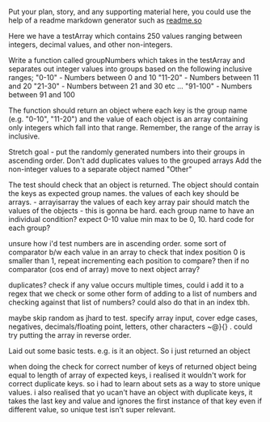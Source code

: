 Put your plan, story, and any supporting material here, you could use the help of a readme markdown generator such as [readme.so](https://readme.so/)

Here we have a testArray which contains 250 values ranging between integers, decimal values, and other non-integers. 

Write a function called groupNumbers which takes in the testArray and separates out integer values into groups based on the following inclusive ranges;
"0-10" - Numbers between 0 and 10
"11-20" - Numbers between 11 and 20
"21-30" - Numbers between 21 and 30
etc ...
"91-100" - Numbers between 91 and 100

The function should return an object where each key is the group name (e.g. "0-10", "11-20") and the value of each object is an array containing only integers which fall into that range. Remember, the range of the array is inclusive.



Stretch goal - put the randomly generated numbers into their groups in ascending order.
Don't add duplicates values to the grouped arrays
Add the non-integer values to a separate object named "Other"


The test should check that an object is returned. 
The object should contain the keys as expected group names. 
the values of each key should be arrays. - arrayisarray
the values of each key array pair should match the values of the objects - this is gonna be hard. each group name to have an individual condition? expect 0-10 value min max to be 0, 10. hard code for each group?

unsure how i'd test numbers are in ascending order. some sort of comparator b/w each value in an array to check that index position 0 is smaller than 1, repeat incrementing each position to compare? then if no comparator (cos end of array) move to next object array?

duplicates? check if any value occurs multiple times, could i add it to a regex that we check or some other form of adding to a list of numbers and checking against that list of numbers? could also do that in an index tbh.

maybe skip random as jhard to test. specify array input, cover edge cases, negatives, decimals/floating point, letters, other characters ~@}{} 
. could try putting the array in reverse order.

Laid out some basic tests. e.g. is it an object. So i just returned an object

when doing the check for correct number of keys of returned object being equal to length of array of expected keys, i realised it wouldn't work for correct duplicate keys. so i had to learn about sets as a way to store unique values. i also realised that yo ucan't have an object with duplicate keys, it takes the last key and value and ignores the first instance of that key even if different value, so unique test isn't super relevant.